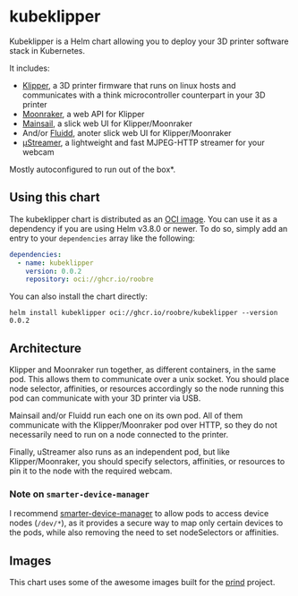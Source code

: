 # kubeklipper

Kubeklipper is a Helm chart allowing you to deploy your 3D printer software stack in Kubernetes.

It includes:
- [Klipper](https://www.klipper3d.org/), a 3D printer firmware that runs on linux hosts and communicates with a think microcontroller counterpart in your 3D printer
- [Moonraker](https://github.com/Arksine/moonraker), a web API for Klipper
- [Mainsail](https://github.com/mainsail-crew/mainsail), a slick web UI for Klipper/Moonraker
- And/or [Fluidd](https://github.com/fluidd-core/fluidd), anoter slick web UI for Klipper/Moonraker
- [µStreamer](https://github.com/pikvm/ustreamer), a lightweight and fast MJPEG-HTTP streamer for your webcam

Mostly autoconfigured to run out of the box*.

## Using this chart

The kubeklipper chart is distributed as an [OCI image](https://helm.sh/docs/topics/registries/). You can use it as a dependency if you are using Helm v3.8.0 or newer. To do so, simply add an entry to your `dependencies` array like the following:

```yaml
dependencies:
  - name: kubeklipper
    version: 0.0.2
    repository: oci://ghcr.io/roobre
```

You can also install the chart directly:

```shell
helm install kubeklipper oci://ghcr.io/roobre/kubeklipper --version 0.0.2
```

## Architecture

Klipper and Moonraker run together, as different containers, in the same pod. This allows them to communicate over a unix socket. You should place node selector, affinities, or resources accordingly so the node running this pod can communicate with your 3D printer via USB.

Mainsail and/or Fluidd run each one on its own pod. All of them communicate with the Klipper/Moonraker pod over HTTP, so they do not necessarily need to run on a node connected to the printer.

Finally, uStreamer also runs as an independent pod, but like Klipper/Moonraker, you should specify selectors, affinities, or resources to pin it to the node with the required webcam.

### Note on `smarter-device-manager`

I recommend [smarter-device-manager](https://gitlab.com/arm-research/smarter/smarter-device-manager) to allow pods to access device nodes (`/dev/*`), as it provides a secure way to map only certain devices to the pods, while also removing the need to set nodeSelectors or affinities.

## Images

This chart uses some of the awesome images built for the [prind](https://github.com/mkuf/prind) project.
